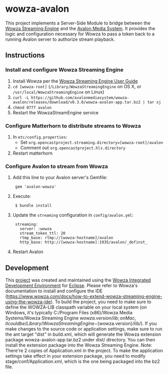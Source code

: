 # wowza-avalon
This project implements a Server-Side Module to bridge between the 
[Wowza Streaming Engine](http://www.wowza.com/products/streaming-engine) and
the [Avalon Media System](http://avalonmediasystem.org). It provides the logic 
and configuration necessary for Wowza to pass a token back to a running Avalon 
server to authorize stream playback.

## Instructions

### Install and configure Wowza Streaming Engine
1. Install Wowza per the [Wowza Streaming Engine User Guide](http://www.wowza.com/resources/WowzaStreamingEngine_UsersGuide.pdf)
2. `cd [wowza-root]` (`/Library/WowzaStreamingEngine` on OS X, or 
`/usr/local/WowzaStreamingEngine` on Linux)
3. `curl -L https://github.com/avalonmediasystem/wowza-avalon/releases/download/v0.3.0/wowza-avalon-app.tar.bz2 | tar xj`
4. `chmod 0777 avalon`
5. Restart the WowzaStreamEngine service

### Configure Matterhorn to distribute streams to Wowza
1. In `etc/config.properties`:
    * Set `org.opencastproject.streaming.directory=[wowza-root]/avalon`
    * Comment out `org.opencastproject.hls.directory`
2. Restart matterhorn

### Configure Avalon to stream from Wowza
1. Add this line to your Avalon server's Gemfile:

        gem 'avalon-wowza'
       
2. Execute:

        $ bundle install
       
3. Update the `streaming` configuration in `config/avalon.yml`:

        streaming:
          server: :wowza
          stream_token_ttl: 20
          rtmp_base: rtmp://[wowza-hostname]/avalon
          http_base: http://[wowza-hostname]:1935/avalon/_definst_

4. Restart Avalon 

## Development

This [project](https://github.com/avalonmediasystem/wowza-avalon) was created
and maintained using the [Wowza Integrated Development Environment](http://www.wowza.com/streaming/developers)
for [Eclipse](http://eclipse.org/). Please refer to Wowza's documentation to install
and configure the IDE (https://www.wowza.com/docs/how-to-extend-wowza-streaming-engine-using-the-wowza-ide).
To build the project, you need to make sure to define the WOWZA-LIB classpath variable on your local system 
(on Windows, it's typically C:/Program Files (x86)/Wowza Media Systems/Wowza Streaming Engine ${wowza.version}/lib;
on Mac, it could be /Library/WowzaStreamingEngine-${wowza.version}/lib/).
If you make changes to the source code or application settings, make sure to run the ant target "dist" in build.xml, 
which will generate the Wowza extension package wowza-avalon-app.tar.bz2 under dist/ directory. 
You can then install the extension package into the Wowza Streaming Engine. 
Note: There're 2 copies of Application.xml in the project. To make the application settings take effect in your extension package,
you need to modify stage/conf/Application.xml, which is the one being packaged into the bz2 file. 


